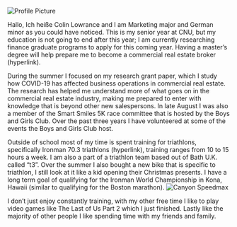 ![Profile Picture](https://colin-lowrance.github.io/Colin-Lowrance/images/IMG_4457.JPG)

Hallo, Ich heiße Colin Lowrance and I am Marketing major and German minor as you could have noticed. This is my senior year at CNU, but my education is not going to end after this year; I am currently researching finance graduate programs to apply for this coming year. Having a master’s degree will help prepare me to become a commercial real estate broker (hyperlink). 

During the summer I focused on my research grant paper, which I study how COVID-19 has affected business operations in commercial real estate. The research has helped me understand more of what goes on in the commercial real estate industry, making me prepared to enter with knowledge that is beyond other new salespersons. In late August I was also a member of the Smart Smiles 5K race committee that is hosted by the Boys and Girls Club. Over the past three years I have volunteered at some of the events the Boys and Girls Club host.   

Outside of school most of my time is spent training for triathlons, specifically Ironman 70.3 triathlons (hyperlink), training ranges from 10 to 15 hours a week. I am also a part of a triathlon team based out of Bath U.K. called “t3”. Over the summer I also bought a new bike that is specific to triathlon, I still look at it like a kid opening their Christmas presents. I have a long term goal of qualifying for the Ironman World Championship in Kona, Hawaii (similar to qualifying for the Boston marathon).
![Canyon Speedmax](https://colin-lowrance.github.io/Colin-Lowrance/images/IMG_5683.png)

I don’t just enjoy constantly training, with my other free time I like to play video games like The Last of Us Part 2 which I just finished. Lastly like the majority of other people I like spending time with my friends and family.   

